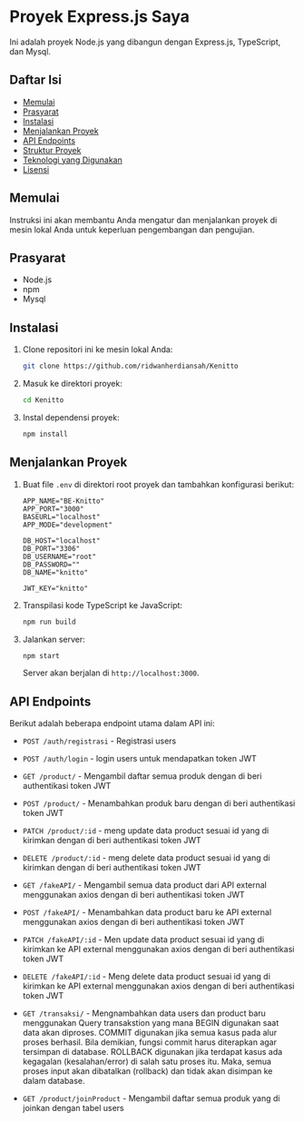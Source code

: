 # Proyek Express.js Saya

Ini adalah proyek Node.js yang dibangun dengan Express.js, TypeScript, dan Mysql.

## Daftar Isi

- [Memulai](#memulai)
- [Prasyarat](#prasyarat)
- [Instalasi](#instalasi)
- [Menjalankan Proyek](#menjalankan-proyek)
- [API Endpoints](#api-endpoints)
- [Struktur Proyek](#struktur-proyek)
- [Teknologi yang Digunakan](#teknologi-yang-digunakan)
- [Lisensi](#lisensi)

## Memulai

Instruksi ini akan membantu Anda mengatur dan menjalankan proyek di mesin lokal Anda untuk keperluan pengembangan dan pengujian.

## Prasyarat

- Node.js
- npm
- Mysql

## Instalasi

1. Clone repositori ini ke mesin lokal Anda:
    ```sh
    git clone https://github.com/ridwanherdiansah/Kenitto
    ```
2. Masuk ke direktori proyek:
    ```sh
    cd Kenitto
    ```
3. Instal dependensi proyek:
    ```sh
    npm install
    ```

## Menjalankan Proyek

1. Buat file `.env` di direktori root proyek dan tambahkan konfigurasi berikut:
    ```env
    APP_NAME="BE-Knitto"
    APP_PORT="3000"
    BASEURL="localhost"
    APP_MODE="development"

    DB_HOST="localhost"
    DB_PORT="3306"
    DB_USERNAME="root"
    DB_PASSWORD=""
    DB_NAME="knitto"

    JWT_KEY="knitto"
    ```
2. Transpilasi kode TypeScript ke JavaScript:
    ```sh
    npm run build
    ```
3. Jalankan server:
    ```sh
    npm start
    ```
    Server akan berjalan di `http://localhost:3000`.

## API Endpoints

Berikut adalah beberapa endpoint utama dalam API ini:

- `POST /auth/registrasi` - Registrasi users
- `POST /auth/login` - login users untuk mendapatkan token JWT

- `GET /product/` - Mengambil daftar semua produk dengan di beri authentikasi token JWT
- `POST /product/` - Menambahkan produk baru dengan di beri authentikasi token JWT
- `PATCH /product/:id` - meng update data product sesuai id yang di kirimkan dengan di beri authentikasi token JWT
- `DELETE /product/:id` - meng delete data product sesuai id yang di kirimkan dengan di beri authentikasi token JWT

- `GET /fakeAPI/` - Mengambil semua data product dari API external menggunakan axios dengan di beri authentikasi token JWT
- `POST /fakeAPI/` - Menambahkan data product baru ke API external menggunakan axios dengan di beri authentikasi token JWT
- `PATCH /fakeAPI/:id` - Men update data product sesuai id yang di kirimkan ke API external menggunakan axios dengan di beri authentikasi token JWT
- `DELETE /fakeAPI/:id` - Meng delete data product sesuai id yang di kirimkan ke API external menggunakan axios dengan di beri authentikasi token JWT

- `GET /transaksi/` - Mengnambahkan data users dan product baru menggunakan Query transakstion yang mana 
BEGIN
digunakan saat data akan diproses.
COMMIT
digunakan jika semua kasus pada alur proses berhasil. Bila demikian, fungsi commit harus diterapkan agar tersimpan di database.
ROLLBACK
digunakan jika terdapat kasus ada kegagalan (kesalahan/error) di salah satu proses itu. Maka, semua proses input akan dibatalkan (rollback) dan tidak akan disimpan ke dalam database.

- `GET /product/joinProduct` - Mengambil daftar semua produk yang di joinkan dengan tabel users

